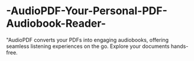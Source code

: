 # -AudioPDF-Your-Personal-PDF-Audiobook-Reader-
"AudioPDF converts your PDFs into engaging audiobooks, offering seamless listening experiences on the go. Explore your documents hands-free.
